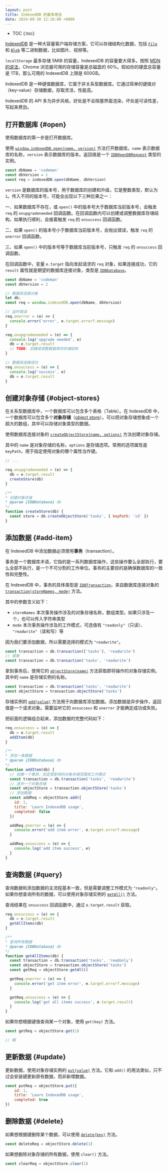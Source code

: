 ```yaml
---
layout: post
title: IndexedDB 的基本用法
date: 2024-09-30 12:16:00 +0800
---
```


* TOC
{:toc}

[IndexedDB][indexeddb] 是一种大容量客户端存储方案，它可以存储结构化数据，包括 [`File`][file] 和 [`Blob`][blob] 等二进制数据，比如图片、视频等。

`localStorage` 最多存储 5MiB 的容量，IndexedDB 的容量要大得多。按照 [MDN 的说法][storage]，Chrome 浏览器可用的存储容量是总磁盘的 60%。假如你的硬盘总容量是 1TB，那么可用的 IndexedDB 上限是 600GB。

IndexedDB 是一种键值数据库，它属于非关系型数据库。它通过简单的键值对（key-value）存储数据，存取灵活，性能高。

IndexedDB 的 API 多为异步风格，好处是不会阻塞界面渲染，坏处是可读性差，写起来费劲。

## 打开数据库 {#open}

使用数据库的第一步是打开数据库。

使用 [`window.indexedDB.open(name, version)`][IDBFactory.open] 方法打开数据库。`name` 表示数据库的名称，`version` 表示数据库的版本。返回值是一个 [`IDBOpenDBRequest`][IDBOpenDBRequest] 类型的实例。

```js
const dbName = 'codeman'
const dbVersion = 1
const req = indexedDB.open(dbName, dbVersion)
```

`version` 是数据库的版本号，用于数据库的创建和升级，它是整数类型，默认为 `1`。传入不同的版本号，可能会出现以下三种后果之一：

一、如果数据库不存在，或 `open()` 中的版本号大于数据库当前版本号，会触发 `req` 的 `onupgradeneeded` 回调函数。在回调函数内可以创建或调整数据库存储结构，如果执行顺利，会接着触发 `req` 的 `onsuccess` 回调函数。

二、如果 `open()` 的版本号小于数据库当前版本号，会抛出错误，触发 `req` 的 `onerror` 回调函数。

三、如果 `open()` 中的版本号等于数据库当前版本号，只触发 `req` 的 `onsuccess` 回调函数。

在回调函数中，变量 `e.target` 指向发起请求的 `req` 对象，如果连接成功，它的 `result` 属性就是期望的数据库连接对象，类型是 [`IDBDatabase`][IDBDatabase]。

```js
const dbName = 'codeman'
const dbVersion = 2

// 数据库连接对象
let db;
const req = window.indexedDB.open(dbName, dbVersion)

// 监听错误
req.onerror = (e) => {
  console.error('error', e.target.error?.message)
}

req.onupgradeneeded = (e) => {
  console.log('upgrade needed', e)
  db = e.target.result
  // TODO: 创建或调整数据库的存储结构
}

// 数据库连接成功
req.onsuccess = (e) => {
  console.log('success', e)
  db = e.target.result
}
```

## 创建对象存储 {#object-stores}

在关系型数据库中，一个数据库可以包含多个表格（Table）。在 IndexedDB 中，一个数据库可以包含多个**对象存储**（[object store][IDBObjectStore]）。可以把对象存储想象成一个超大的数组，其中可以存储对象类型的数据。

使用数据库连接对象的 [`createObjectStore(name, options)`][createObjectStore] 方法创建对象存储。

其中的 `name` 是对象存储的名称，`options` 是存储选项。常用的选项属性是 `keyPath`，用于指定使用对象的哪个属性当作键。

```js
// ...

req.onupgradeneeded = (e) => {
  db = e.target.result
  createStore(db)
}

/**
* 创建对象存储
* @param {IDBDatabase} db
*/
function createStore(db) {
  const store = db.createObjectStore('tasks', { keyPath: 'id' })
}
```

## 添加数据 {#add-item}

在 IndexedDB 中添加数据必须使用**事务**（transaction）。

事务是一个数据库术语，它指的是一系列数据库操作，这些操作要么全部执行，要么全部不执行，是一个不可分割的工作单位。事务的主要目的是确保数据库的一致性和完整性。

在 IndexedDB 中，事务的具体类型是 [`IDBTransaction`][IDBTransaction]，来自数据库连接对象的 [`transaction(storeNames, mode)`][transaction] 方法。

其中的参数含义如下：

- `storeNames` 本次事务操作涉及的对象存储名称，数组类型。如果只涉及一个，也可以传入字符串类型
- `mode` 本次事务操作涉及的工作模式，可选值有 `"readonly"`（只读）、 `"readwrite"`（读和写）等

因为我们要添加数据，所以需要选择的模式为 `"readwrite"`。

```js
const transaction = db.transaction(['tasks'], 'readwrite')
// 或者
const transaction = db.transaction('tasks', 'readwrite')
```

拿到事务后，使用它的 [`objectStore(name)`][objectStore] 方法获取即将操作的对象存储实例。其中的 `name` 是存储实例的名称。

```js
const transaction = db.transaction('tasks', 'readwrite')
const objectStore = transaction.objectStore('tasks')
```

存储实例的 [`add(value)`][add] 方法用于向数据库添加数据。添加数据是异步操作，返回值是一个请求对象。需要监听它的 `onsuccess` 和 `onerror` 才能确定成功或失败。

把前面的逻辑组合起来，添加数据的完整代码如下：

```js
req.onsuccess = (e) => {
  db = e.target.result
  addItem(db)
}

/**
* 添加一条数据
* @param {IDBDatabase} db
*/
function addItem(db) {
  // 创建一个事务，划定受影响的对象存储范围和工作模式
  const transaction = db.transaction('tasks', 'readwrite')
  // 选中一个对象存储
  const objectStore = transaction.objectStore('tasks')
  // 添加数据
  const addReq = objectStore.add({
    id: 1,
    title: 'Learn IndexedDB usage',
    completed: false
  })

  addReq.onerror = (e) => {
    console.error('add item error', e.target.error?.message)
  }

  addReq.onsuccess = (e) => {
    console.log('add item success', e)
  }
}
```

## 查询数据 {#query}

查询数据和添加数据的主流程基本一致，但是需要调整工作模式为 `"readonly"`。如果你想查询所有的数据，可以使用对象存储实例的 [`getAll()`][getAll] 方法。

查询结果在 `onsuccess` 回调函数中，通过 `e.target.result` 获取。

```js
req.onsuccess = (e) => {
  db = e.target.result
  getAllItems(db)
}

/**
* 查询所有数据
* @param {IDBDatabase} db
*/
function getAllItems(db) {
  const transaction = db.transaction('tasks', 'readonly')
  const objectStore = transaction.objectStore('tasks')
  const getReq = objectStore.getAll()

  getReq.onerror = (e) => {
    console.error('get item error', e.target.error?.message)
  }

  getReq.onsuccess = (e) => {
    console.log('get all items success', e.target.result)
  }
}
```

如果你想根据键值查询某一个对象，使用 `get(key)` 方法。

```js
const getReq = objectStore.get(1)

// 略
```

## 更新数据 {#update}

更新数据，使用对象存储实例的 [`put(value)`][put] 方法。它和 `add()` 的用法类似，只不过会安装键更新原有数据，而非新增数据。

```js
const putReq = objectStore.put({
    id: 1,
    title: 'Learn IndexedDB usage',
    completed: true
})
```

## 删除数据 {#delete}

如果想根据键删除某个数据，可以使用 [`delete(key)`][delete] 方法。

```js
const deleteReq = objectStore.delete(1)
```

如果想删除对象存储的所有数据，使用 `clear()` 方法。

```js
const clearReq = objectStore.clear(1)
```

[indexeddb]: https://developer.mozilla.org/en-US/docs/Web/API/IndexedDB_API "IndexedDB API"
[blob]: "https://developer.mozilla.org/en-US/docs/Web/API/Blob" "Blob"
[file]: https://developer.mozilla.org/en-US/docs/Web/API/File "File"
[structrured-clone]: https://developer.mozilla.org/en-US/docs/Web/API/Web_Workers_API/Structured_clone_algorithm "The structured clone algorithm"
[terminology]: https://developer.mozilla.org/en-US/docs/Web/API/IndexedDB_API/Basic_Terminology "IndexedDB key characteristics and basic terminology"
[storage]: https://developer.mozilla.org/en-US/docs/Web/API/Storage_API/Storage_quotas_and_eviction_criteria#other_web_technologies "Storage quotas and eviction criteria"
[IDBFactory.open]: https://developer.mozilla.org/en-US/docs/Web/API/IDBFactory/open "IDBFactory: open() method"
[IDBOpenDBRequest]: https://developer.mozilla.org/en-US/docs/Web/API/IDBOpenDBRequest "IDBOpenDBRequest"
[IDBDatabase]: https://developer.mozilla.org/en-US/docs/Web/API/IDBDatabase "IDBDatabase"
[createObjectStore]: https://developer.mozilla.org/en-US/docs/Web/API/IDBDatabase/createObjectStore "IDBDatabase: createObjectStore() method"
[transaction]: https://developer.mozilla.org/en-US/docs/Web/API/IDBDatabase/transaction "IDBDatabase: transaction() method"
[IDBObjectStore]: https://developer.mozilla.org/en-US/docs/Web/API/IDBObjectStore "IDBObjectStore"
[add]: https://developer.mozilla.org/en-US/docs/Web/API/IDBObjectStore/add "IDBObjectStore: add() method"
[getAll]: https://developer.mozilla.org/en-US/docs/Web/API/IDBObjectStore/getAll "IDBObjectStore: getAll() method"
[put]: https://developer.mozilla.org/en-US/docs/Web/API/IDBObjectStore/put "IDBObjectStore: put() method"
[delete]: https://developer.mozilla.org/en-US/docs/Web/API/IDBObjectStore/delete "IDBObjectStore: delete() method"
[IDBTransaction]: https://developer.mozilla.org/en-US/docs/Web/API/IDBTransaction "IDBTransaction"
[objectStore]: https://developer.mozilla.org/en-US/docs/Web/API/IDBTransaction/objectStore "IDBTransaction: objectStore() method"